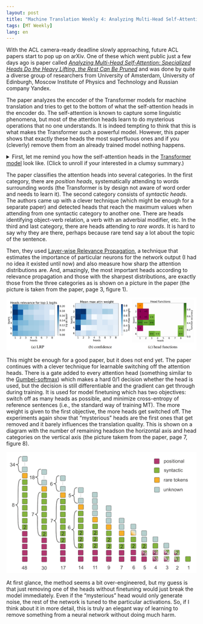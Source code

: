 ```yaml
---
layout: post
title: "Machine Translation Weekly 4: Analyzing Multi-Head Self-Attention"
tags: [MT Weekly]
lang: en
---
```


With the ACL camera-ready deadline slowly approaching, future ACL papers start
to pop up on arXiv. One of these which went public just a few days ago is paper
called [_Analyzing Multi-Head Self-Attention: Specialized Heads Do the Heavy
Lifting, the Rest Can Be Pruned_](https://arxiv.org/pdf/1905.09418.pdf) and was
done by quite a diverse group of researchers from University of Amsterdam,
University of Edinburgh, Moscow Institute of Physics and Technology and Russian
company Yandex.

The paper analyzes the encoder of the Transformer models for machine
translation and tries to get to the bottom of what the self-attention heads in
the encoder do. The self-attention is known to capture some linguistic
phenomena, but most of the attention heads learn to do mysterious operations
that no one understands. It is indeed tempting to think that this is what makes
the Transformer such a powerful model. However, this paper shows that exactly
these heads the most superfluous ones and if you (cleverly) remove them from an
already trained model nothing happens.

<details>

<summary>First, let me remind you how the self-attention heads in the <a
href="https://papers.nips.cc/paper/7181-attention-is-all-you-need.pdf">Transformer
model</a> look like. (Click to unroll if your interested in a clumsy
summary.)</summary>

<p>The inputs of the encoder are word embedding vectors. A word vector in the
next sublayer is a combination of the vectors on the previous layers, more
precisely a linear combination of so-called heads. Each head computes a
distribution over all vectors in the layer and uses it to compute a weighted
sum learned projections of the vectors. The distribution can be interpreted as
information: “to which words a word attends on a particular layer.” (And this
interpretation is what this paper is concerned about.) When visualized, it can
look like this (taken from <a
href="https://ai.googleblog.com/2017/08/transformer-novel-neural-network.html">Google
AI Blog</a> announcing the Transformer paper).</p>

<img src="/assets/MT-Weekly-4/google.png" />

<p>The self-attentive layers are interleaved with non-linear layers. There are
also residual connections between all sublayers which kind of make sure that
the information about the words stays locally and does travel arbitrarily among
the states. (This also what the discussed here assumes.) The encoder usually
has 8 attention heads in each of its 6 layers, it means 48 heads in total.</p>

<p>If you need even more details about the Transformer model, you can have a
look at nice illustrations by <a
href="http://jalammar.github.io/illustrated-transformer/">Jay Alammar</a></p>

<hr />

</details>

<p></p>

The paper classifies the attention heads into several categories. In the first
category, there are _position heads_, systematically attending to words
surrounding words (the Transformer is by design not aware of word order and
needs to learn it). The second category consists of _syntactic heads_. The
authors came up with a clever technique (which might be enough for a separate
paper) and detected heads that reach the maximum values when attending from one
syntactic category to another one. There are heads identifying object-verb
relation, a verb with an adverbial modifier, etc. In the third and last
category, there are heads attending to _rare words_. It is hard to say why they
are there, perhaps because rare tend say a lot about the topic of the sentence.

Then, they used [Layer-wise Relevance
Propagation](https://pdfs.semanticscholar.org/17a2/73bbd4448083b01b5a9389b3c37f5425aac0.pdf),
a technique that estimates the importance of particular neurons for the network
output (I had no idea it existed until now) and also measure how sharp the
attention distributions are. And, amazingly, the most important heads according
to relevance propagation and those with the sharpest distributions, are exactly
those from the three categories as is shown on a picture in the paper (the
picture is taken from the paper, page 3, figure 1).

![head categories](/assets/MT-Weekly-4/head_categories.png)

This might be enough for a good paper, but it does not end yet. The paper
continues with a clever technique for learnable switching off the attention
heads. There is a gate added to every attention head (something similar to the
[Gumbel-softmax](https://arxiv.org/pdf/1611.01144.pdf)) which makes a hard 0/1
decision whether the head is used, but the decision is still differentiable and
the gradient can get through during training. It is used for model finetuning
which has two objectives: switch off as many heads as possible, and minimize
cross-entropy of reference sentences (i.e., the standard way of training MT).
The more weight is given to the first objective, the more heads get switched
off. The experiments again show that “mysterious” heads are the first ones that
get removed and it barely influences the translation quality. This is shown on
a diagram with the number of remaining headson the horizontal axis and head
categories on the vertical axis (the picture takem from the paper, page 7,
figure 8).

![head pruning](/assets/MT-Weekly-4/head_pruning.png)

At first glance, the method seems a bit over-engineered, but my guess is that
just removing one of the heads without finetuning would just break the model
immediately. Even if the “mysterious” head would only generate noise, the rest
of the network is tuned to the particular activations. So, if I think about it
in more detail, this is truly an elegant way of learning to remove something
from a neural network without doing much harm.
